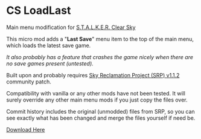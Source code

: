 # CS LoadLast
Main menu modification for [S.T.A.L.K.E.R. Clear Sky](https://en.wikipedia.org/wiki/S.T.A.L.K.E.R.:_Clear_Sky)

This micro mod adds a "**Last Save**" menu item to the top of the main menu, which loads the latest save game. 

*It also probably has a feature that crashes the game nicely when there are no save games present (untested).*

Built upon and probably requires [Sky Reclamation Project (SRP) v1.1.2](https://www.moddb.com/mods/srp/downloads/srp-v112) community patch.

Compatibility with vanilla or any other mods have not been tested. It will surely override any other main menu mods if you just copy the files over.

Commit history includes the original (unmodded) files from SRP, so you can see exactly what has been changed and merge the files yourself if need be.

[Download Here](https://github.com/Ishmaeel/cs-loadlast/releases)
